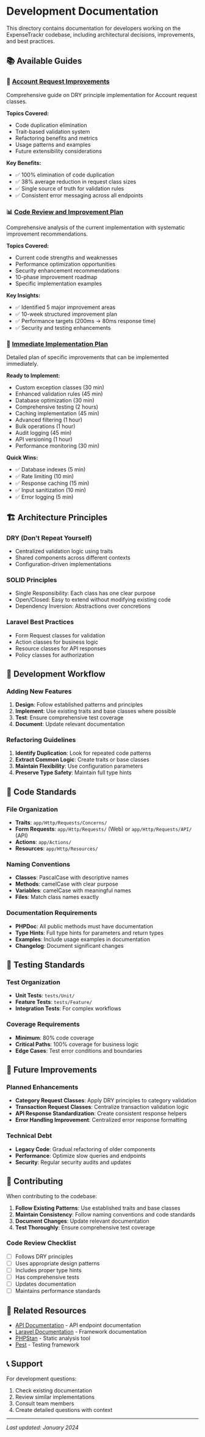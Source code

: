 # Development Documentation

This directory contains documentation for developers working on the ExpenseTrackr codebase, including architectural decisions, improvements, and best practices.

## 📚 Available Guides

### 🔧 [Account Request Improvements](./account-request-improvements.md)
Comprehensive guide on DRY principle implementation for Account request classes.

**Topics Covered:**
- Code duplication elimination
- Trait-based validation system
- Refactoring benefits and metrics
- Usage patterns and examples
- Future extensibility considerations

**Key Benefits:**
- ✅ 100% elimination of code duplication
- ✅ 38% average reduction in request class sizes
- ✅ Single source of truth for validation rules
- ✅ Consistent error messaging across all endpoints

### 📊 [Code Review and Improvement Plan](./code-review-and-improvement-plan.md)
Comprehensive analysis of the current implementation with systematic improvement recommendations.

**Topics Covered:**
- Current code strengths and weaknesses
- Performance optimization opportunities
- Security enhancement recommendations
- 10-phase improvement roadmap
- Specific implementation examples

**Key Insights:**
- ✅ Identified 5 major improvement areas
- ✅ 10-week structured improvement plan
- ✅ Performance targets (200ms → 80ms response time)
- ✅ Security and testing enhancements

### 🚀 [Immediate Implementation Plan](./immediate-implementation-plan.md)
Detailed plan of specific improvements that can be implemented immediately.

**Ready to Implement:**
- Custom exception classes (30 min)
- Enhanced validation rules (45 min)
- Database optimization (30 min)
- Comprehensive testing (2 hours)
- Caching implementation (45 min)
- Advanced filtering (1 hour)
- Bulk operations (1 hour)
- Audit logging (45 min)
- API versioning (1 hour)
- Performance monitoring (30 min)

**Quick Wins:**
- ✅ Database indexes (5 min)
- ✅ Rate limiting (10 min)
- ✅ Response caching (15 min)
- ✅ Input sanitization (10 min)
- ✅ Error logging (5 min)

## 🏗️ Architecture Principles

### DRY (Don't Repeat Yourself)
- Centralized validation logic using traits
- Shared components across different contexts
- Configuration-driven implementations

### SOLID Principles
- Single Responsibility: Each class has one clear purpose
- Open/Closed: Easy to extend without modifying existing code
- Dependency Inversion: Abstractions over concretions

### Laravel Best Practices
- Form Request classes for validation
- Action classes for business logic
- Resource classes for API responses
- Policy classes for authorization

## 🔄 Development Workflow

### Adding New Features
1. **Design**: Follow established patterns and principles
2. **Implement**: Use existing traits and base classes where possible
3. **Test**: Ensure comprehensive test coverage
4. **Document**: Update relevant documentation

### Refactoring Guidelines
1. **Identify Duplication**: Look for repeated code patterns
2. **Extract Common Logic**: Create traits or base classes
3. **Maintain Flexibility**: Use configuration parameters
4. **Preserve Type Safety**: Maintain full type hints

## 📝 Code Standards

### File Organization
- **Traits**: `app/Http/Requests/Concerns/`
- **Form Requests**: `app/Http/Requests/` (Web) or `app/Http/Requests/API/` (API)
- **Actions**: `app/Actions/`
- **Resources**: `app/Http/Resources/`

### Naming Conventions
- **Classes**: PascalCase with descriptive names
- **Methods**: camelCase with clear purpose
- **Variables**: camelCase with meaningful names
- **Files**: Match class names exactly

### Documentation Requirements
- **PHPDoc**: All public methods must have documentation
- **Type Hints**: Full type hints for parameters and return types
- **Examples**: Include usage examples in documentation
- **Changelog**: Document significant changes

## 🧪 Testing Standards

### Test Organization
- **Unit Tests**: `tests/Unit/`
- **Feature Tests**: `tests/Feature/`
- **Integration Tests**: For complex workflows

### Coverage Requirements
- **Minimum**: 80% code coverage
- **Critical Paths**: 100% coverage for business logic
- **Edge Cases**: Test error conditions and boundaries

## 🔄 Future Improvements

### Planned Enhancements
- **Category Request Classes**: Apply DRY principles to category validation
- **Transaction Request Classes**: Centralize transaction validation logic
- **API Response Standardization**: Create consistent response helpers
- **Error Handling Improvement**: Centralized error response formatting

### Technical Debt
- **Legacy Code**: Gradual refactoring of older components
- **Performance**: Optimize slow queries and endpoints
- **Security**: Regular security audits and updates

## 🤝 Contributing

When contributing to the codebase:

1. **Follow Existing Patterns**: Use established traits and base classes
2. **Maintain Consistency**: Follow naming conventions and code standards
3. **Document Changes**: Update relevant documentation
4. **Test Thoroughly**: Ensure comprehensive test coverage

### Code Review Checklist
- [ ] Follows DRY principles
- [ ] Uses appropriate design patterns
- [ ] Includes proper type hints
- [ ] Has comprehensive tests
- [ ] Updates documentation
- [ ] Maintains performance standards

## 🔗 Related Resources

- [API Documentation](../api/) - API endpoint documentation
- [Laravel Documentation](https://laravel.com/docs) - Framework documentation
- [PHPStan](https://phpstan.org/) - Static analysis tool
- [Pest](https://pestphp.com/) - Testing framework

## 📞 Support

For development questions:
1. Check existing documentation
2. Review similar implementations
3. Consult team members
4. Create detailed questions with context

---

*Last updated: January 2024*